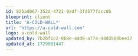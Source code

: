 ```yaml
---
id: 825ad067-352d-4721-9adf-3fd577facc0b
blueprint: client
title: 'A-COLD-WALL*'
url: 'https://a-cold-wall.com'
logo: a-cold-wall
updated_by: 7b2bf1c2-0b8e-44d9-a774-98d3580bee37
updated_at: 1729081447
---
```

